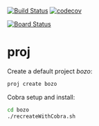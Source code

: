 [![Build Status](https://mchirico.visualstudio.com/proj/_apis/build/status/mchirico.proj?branchName=master)](https://mchirico.visualstudio.com/proj/_build/latest?definitionId=5&branchName=master)
[![codecov](https://codecov.io/gh/mchirico/proj/branch/master/graph/badge.svg)](https://codecov.io/gh/mchirico/proj)

[![Board Status](https://mchirico.visualstudio.com/9783b45f-4b25-4655-824c-3b2ac915a8f3/f9ab8976-102d-4eb3-abb3-ef3843218e53/_apis/work/boardbadge/cdb62ac5-ad88-4155-91f9-665a9bc21edf?columnOptions=1)](https://mchirico.visualstudio.com/9783b45f-4b25-4655-824c-3b2ac915a8f3/_boards/board/t/f9ab8976-102d-4eb3-abb3-ef3843218e53/Microsoft.RequirementCategory/)

# proj

Create a default project *bozo*:

```bash
proj create bozo

```

Cobra setup and install:

```bash
cd bozo
./recreateWithCobra.sh

```
